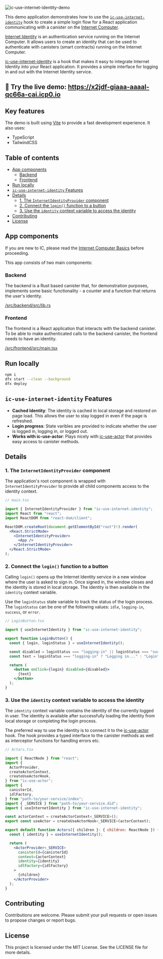 ![ic-use-internet-identity-demo](/media/header.png)

This demo application demonstrates how to use the [`ic-use-internet-identity`](https://www.npmjs.com/package/ic-use-internet-identity) hook to create a simple login flow for a React application communicating with a canister on the [Internet Computer](https://internetcomputer.org).

[Internet Identity](https://internetcomputer.org/how-it-works/web-authentication-identity) is an authentication service running on the Internet Computer. It allows users to create an identity that can be used to authenticate with canisters (smart contracts) running on the Internet Computer.

[ic-use-internet-identity](https://www.npmjs.com/package/ic-use-internet-identity) is a hook that makes it easy to integrate Internet Identity into your React application. It provides a simple interface for logging in and out with the Internet Identity service.

## 👀 Try the live demo: https://x2jdf-giaaa-aaaal-qc66a-cai.icp0.io

## Key features

The demo is built using [Vite](https://vitejs.dev/) to provide a fast development experience. It also uses:

- TypeScript
- TailwindCSS

## Table of contents

- [App components](#app-components)
  - [Backend](#backend)
  - [Frontend](#frontend)
- [Run locally](#run-locally)
- [`ic-use-internet-identity` Features](#ic-use-internet-identity-features)
- [Details](#details)
  - [1. The `InternetIdentityProvider` component](#1-the-internetidentityprovider-component)
  - [2. Connect the `login()` function to a button](#2-connect-the-login-function-to-a-button)
  - [3. Use the `identity` context variable to access the identity](#3-use-the-identity-context-variable-to-access-the-identity)
- [Contributing](#contributing)
- [License](#license)

## App components

If you are new to IC, please read the [Internet Computer Basics](https://internetcomputer.org/basics) before proceeding.

This app consists of two main components:

### Backend

The backend is a Rust based canister that, for demonstration purposes, implements some basic functionality - a counter and a function that returns the user's identity.

[/src/backend/src/lib.rs](/src/backend/src/lib.rs)

### Frontend

The frontend is a React application that interacts with the backend canister. To be able to make authenticated calls to the backend canister, the frontend needs to have an identity.

[/src/frontend/src/main.tsx](/src/frontend/src/main.tsx)

## Run locally

```bash
npm i
dfx start --clean --background
dfx deploy
```

## `ic-use-internet-identity` Features

- **Cached Identity**: The identity is cached in local storage and restored on page load. This allows the user to stay logged in even if the page is refreshed.
- **Login progress**: State varibles are provided to indicate whether the user is logged in, logging in, or logged out.
- **Works with ic-use-actor**: Plays nicely with [ic-use-actor](https://www.npmjs.com/package/ic-use-actor) that provides easy access to canister methods.

## Details

### 1. The `InternetIdentityProvider` component

The application's root component is wrapped with `InternetIdentityProvider` to provide all child components access to the identity context.

```jsx
// main.tsx

import { InternetIdentityProvider } from "ic-use-internet-identity";
import React from "react";
import ReactDOM from "react-dom/client";

ReactDOM.createRoot(document.getElementById("root")!).render(
  <React.StrictMode>
    <InternetIdentityProvider>
      <App />
    </InternetIdentityProvider>
  </React.StrictMode>
);
```

### 2. Connect the `login()` function to a button

Calling `login()` opens up the Internet Identity service in a new window where the user is asked to sign in. Once signed in, the window closes and the identity is stored in local storage. The identity is then available in the `identity` context variable.

Use the `loginStatus` state variable to track the status of the login process. The `loginStatus` can be one of the following values: `idle`, `logging-in`, `success`, or `error`.

```jsx
// LoginButton.tsx

import { useInternetIdentity } from "ic-use-internet-identity";

export function LoginButton() {
  const { login, loginStatus } = useInternetIdentity();

  const disabled = loginStatus === "logging-in" || loginStatus === "success";
  const text = loginStatus === "logging-in" ? "Logging in..." : "Login";

  return (
    <button onClick={login} disabled={disabled}>
      {text}
    </button>
  );
}
```

### 3. Use the `identity` context variable to access the identity

The `identity` context variable contains the identity of the currently logged in user. The identity is available after successfully loading the identity from local storage or completing the login process.

The preferred way to use the identity is to connect it to the [ic-use-actor](https://www.npmjs.com/package/ic-use-actor) hook. The hook provides a typed interface to the canister methods as well as interceptor functions for handling errors etc.

```jsx
// Actors.tsx

import { ReactNode } from "react";
import {
  ActorProvider,
  createActorContext,
  createUseActorHook,
} from "ic-use-actor";
import {
  canisterId,
  idlFactory,
} from "path-to/your-service/index";
import { _SERVICE } from "path-to/your-service.did";
import { useInternetIdentity } from "ic-use-internet-identity";

const actorContext = createActorContext<_SERVICE>();
export const useActor = createUseActorHook<_SERVICE>(actorContext);

export default function Actors({ children }: { children: ReactNode }) {
  const { identity } = useInternetIdentity();

  return (
    <ActorProvider<_SERVICE>
      canisterId={canisterId}
      context={actorContext}
      identity={identity}
      idlFactory={idlFactory}
    >
      {children}
    </ActorProvider>
  );
}
```

## Contributing

Contributions are welcome. Please submit your pull requests or open issues to propose changes or report bugs.

## License

This project is licensed under the MIT License. See the LICENSE file for more details.
